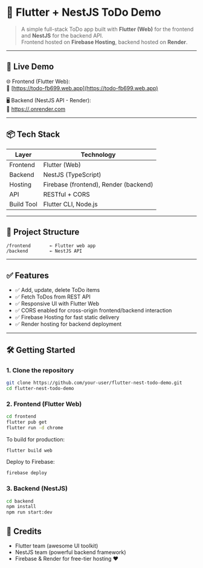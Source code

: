 # 📝 Flutter + NestJS ToDo Demo

> A simple full-stack ToDo app built with **Flutter (Web)** for the frontend and **NestJS** for the backend API.  
> Frontend hosted on **Firebase Hosting**, backend hosted on **Render**.

---

## 🚀 Live Demo

🌐 Frontend (Flutter Web):  
🔗 [https://todo-fb699.web.app](https://todo-fb699.web.app)

🖥️ Backend (NestJS API - Render):  
🔗 [https://<your-backend-endpoint>.onrender.com](https://todo-appflutter.onrender.com)


---

## 📦 Tech Stack

| Layer     | Technology         |
|-----------|--------------------|
| Frontend  | Flutter (Web)      |
| Backend   | NestJS (TypeScript)|
| Hosting   | Firebase (frontend), Render (backend) |
| API       | RESTful + CORS     |
| Build Tool| Flutter CLI, Node.js |

---

## 📁 Project Structure

```
/frontend       ← Flutter web app
/backend        ← NestJS API
```

---

## ✅ Features

- ✅ Add, update, delete ToDo items
- ✅ Fetch ToDos from REST API
- ✅ Responsive UI with Flutter Web
- ✅ CORS enabled for cross-origin frontend/backend interaction
- ✅ Firebase Hosting for fast static delivery
- ✅ Render hosting for backend deployment

---

## 🛠️ Getting Started

### 1. Clone the repository

```bash
git clone https://github.com/your-user/flutter-nest-todo-demo.git
cd flutter-nest-todo-demo
```

### 2. Frontend (Flutter Web)

```bash
cd frontend
flutter pub get
flutter run -d chrome
```

To build for production:

```bash
flutter build web
```

Deploy to Firebase:

```bash
firebase deploy
```

### 3. Backend (NestJS)

```bash
cd backend
npm install
npm run start:dev
```

## 🙌 Credits

- Flutter team (awesome UI toolkit)
- NestJS team (powerful backend framework)
- Firebase & Render for free-tier hosting ❤️
